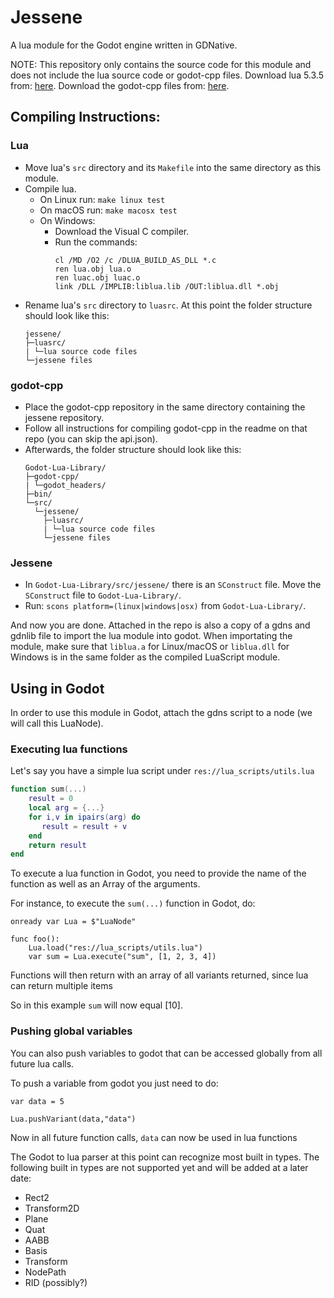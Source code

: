 # Jessene
A lua module for the Godot engine written in GDNative.

NOTE: This repository only contains the source code for this module and does not include the lua source code or godot-cpp files.
Download lua 5.3.5 from: [here](https://www.lua.org/ftp/).
Download the godot-cpp files from: [here](https://github.com/GodotNativeTools/godot-cpp).

## Compiling Instructions:
### Lua
* Move lua's `src` directory and its `Makefile` into the same directory as this module.
* Compile lua.
    * On Linux run: `make linux test`
    * On macOS run: `make macosx test`
    * On Windows:
        * Download the Visual C compiler.
        * Run the commands:
            ```
            cl /MD /O2 /c /DLUA_BUILD_AS_DLL *.c
            ren lua.obj lua.o
            ren luac.obj luac.o
            link /DLL /IMPLIB:liblua.lib /OUT:liblua.dll *.obj 
            ```
* Rename lua's `src` directory to `luasrc`.  At this point the folder structure should look like this:
    ```
    jessene/
    ├─luasrc/
    | └─lua source code files
    └─jessene files
    ```
### godot-cpp
* Place the godot-cpp repository in the same directory containing the jessene repository.
* Follow all instructions for compiling godot-cpp in the readme on that repo (you can skip the api.json).
* Afterwards, the folder structure should look like this:
    ```
    Godot-Lua-Library/
    ├─godot-cpp/
    | └─godot_headers/
    ├─bin/
    └─src/
      └─jessene/
        ├─luasrc/
        | └─lua source code files
        └─jessene files
    ```
### Jessene
* In `Godot-Lua-Library/src/jessene/` there is an `SConstruct` file.  Move the `SConstruct` file to `Godot-Lua-Library/`.
* Run: `scons platform=(linux|windows|osx)` from `Godot-Lua-Library/`.

And now you are done. Attached in the repo is also a copy of a gdns and gdnlib file to import the lua module into godot. 
When importating the module, make sure that `liblua.a` for Linux/macOS or `liblua.dll` for Windows is in the same folder as the compiled LuaScript module.

## Using in Godot
In order to use this module in Godot, attach the gdns script to a node (we will call this LuaNode).

### Executing lua functions
Let's say you have a simple lua script under `res://lua_scripts/utils.lua`
```lua
function sum(...)
    result = 0
    local arg = {...}
    for i,v in ipairs(arg) do
       result = result + v
    end
    return result
end
```
To execute a lua function in Godot, you need to provide the name of the function as well as an Array of the arguments.

For instance, to execute the `sum(...)` function in Godot, do:
```
onready var Lua = $"LuaNode"

func foo():
    Lua.load("res://lua_scripts/utils.lua")
    var sum = Lua.execute("sum", [1, 2, 3, 4])
```
Functions will then return with an array of all variants returned, since lua can return multiple items

So in this example `sum` will now equal [10].

### Pushing global variables
You can also push variables to godot that can be accessed globally from all future lua calls.

To push a variable from godot you just need to do:
```
var data = 5

Lua.pushVariant(data,"data")
```
Now in all future function calls, `data` can now be used in lua functions

The Godot to lua parser at this point can recognize most built in types. The following built in types are not supported yet and will be added at a later date:
   * Rect2
   * Transform2D
   * Plane
   * Quat
   * AABB
   * Basis
   * Transform
   * NodePath
   * RID (possibly?)
   
